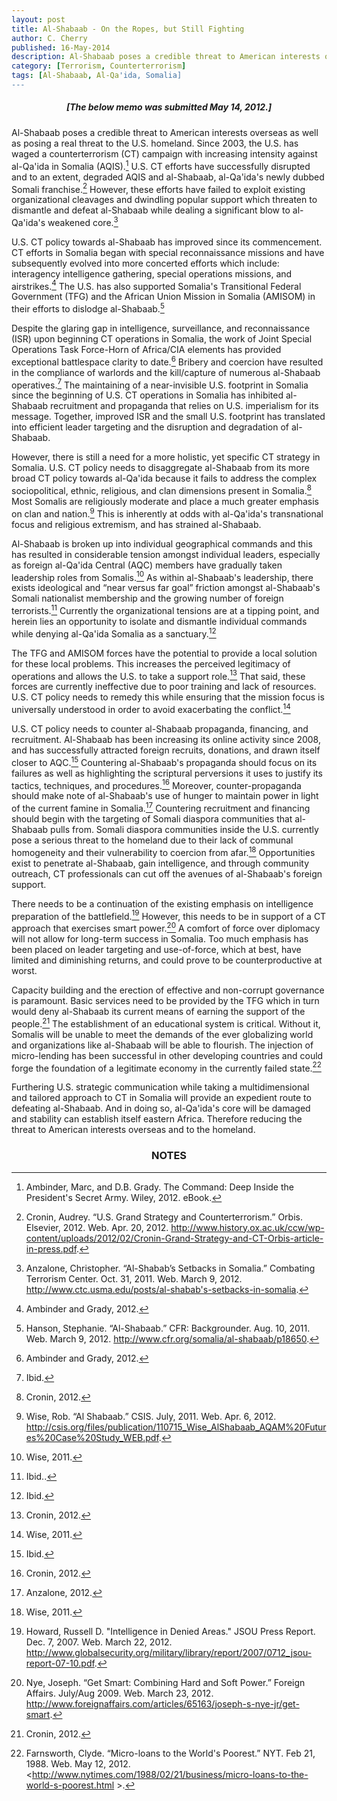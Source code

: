```yaml
---
layout: post
title: Al-Shabaab - On the Ropes, but Still Fighting
author: C. Cherry
published: 16-May-2014
description: Al-Shabaab poses a credible threat to American interests overseas as well as posing a real threat to the U.S. homeland. Since 2003, the U.S. has waged a counterterrorism (CT) campaign with increasing intensity against al-Qa'ida in Somalia (AQIS). U.S. CT efforts have successfully disrupted and to an extent, degraded AQIS and al-Shabaab, al-Qa'ida's newly dubbed Somali franchise. However, these efforts have failed to exploit existing organizational cleavages and dwindling popular support which threaten to dismantle and defeat al-Shabaab while dealing a significant blow to al-Qa'ida's weakened core.
category: [Terrorism, Counterterrorism]
tags: [Al-Shabaab, Al-Qa'ida, Somalia]
---
```


##### <center><strong>[The below memo was submitted May 14, 2012.]</strong></center> #####

Al-Shabaab poses a credible threat to American interests overseas as well as posing a real threat to the U.S. homeland. Since 2003, the U.S. has waged a counterterrorism (CT) campaign with increasing intensity against al-Qa'ida in Somalia (AQIS).[^1] U.S. CT efforts have successfully disrupted and to an extent, degraded AQIS and al-Shabaab, al-Qa'ida's newly dubbed Somali franchise.[^2] However, these efforts have failed to exploit existing organizational cleavages and dwindling popular support which threaten to dismantle and defeat al-Shabaab while dealing a significant blow to al-Qa'ida's weakened core.[^3]

U.S. CT policy towards al-Shabaab has improved since its commencement. CT efforts in Somalia began with special reconnaissance missions and have subsequently evolved into more concerted efforts which include: interagency intelligence gathering, special operations missions, and airstrikes.[^4] The U.S. has also supported Somalia's Transitional Federal Government (TFG) and the African Union Mission in Somalia (AMISOM) in their efforts to dislodge al-Shabaab.[^5]

Despite the glaring gap in intelligence, surveillance, and reconnaissance (ISR) upon beginning CT operations in Somalia, the work of Joint Special Operations Task Force-Horn of Africa/CIA elements has provided exceptional battlespace clarity to date.[^6] Bribery and coercion have resulted in the compliance of warlords and the kill/capture of numerous al-Shabaab operatives.[^7] The maintaining of a near-invisible U.S. footprint in Somalia since the beginning of U.S. CT operations in Somalia has inhibited al-Shabaab recruitment and propaganda that relies on U.S. imperialism for its message. Together, improved ISR and the small U.S. footprint has translated into efficient leader targeting and the disruption and degradation of al-Shabaab.

However, there is still a need for a more holistic, yet specific CT strategy in Somalia. U.S. CT policy needs to disaggregate al-Shabaab from its more broad CT policy towards al-Qa'ida because it fails to address the complex sociopolitical, ethnic, religious, and clan dimensions present in Somalia.[^8] Most Somalis are religiously moderate and place a much greater emphasis on clan and nation.[^9] This is inherently at odds with al-Qa'ida's transnational focus and religious extremism, and has strained al-Shabaab.

Al-Shabaab is broken up into individual geographical commands and this has resulted in considerable tension amongst individual leaders, especially as foreign al-Qa'ida Central (AQC) members have gradually taken leadership roles from Somalis.[^10] As within al-Shabaab's leadership, there exists ideological and “near versus far goal” friction amongst al-Shabaab's Somali nationalist membership and the growing number of foreign terrorists.[^11] Currently the organizational tensions are at a tipping point, and herein lies an opportunity to isolate and dismantle individual commands while denying al-Qa'ida Somalia as a sanctuary.[^12]

The TFG and AMISOM forces have the potential to provide a local solution for these local problems. This increases the perceived legitimacy of operations and allows the U.S. to take a support role.[^13] That said, these forces are currently ineffective due to poor training and lack of resources. U.S. CT policy needs to remedy this while ensuring that the mission focus is universally understood in order to avoid exacerbating the conflict.[^14]

U.S. CT policy needs to counter al-Shabaab propaganda, financing, and recruitment. Al-Shabaab has been increasing its online activity since 2008, and has successfully attracted foreign recruits, donations, and drawn itself closer to AQC.[^15] Countering al-Shabaab's propaganda should focus on its failures as well as highlighting the scriptural perversions it uses to justify its tactics, techniques, and procedures.[^16] Moreover, counter-propaganda should make note of al-Shabaab's use of hunger to maintain power in light of the current famine in Somalia.[^17] Countering recruitment and financing should begin with the targeting of Somali diaspora communities that al-Shabaab pulls from. Somali diaspora communities inside the U.S. currently pose a serious threat to the homeland due to their lack of communal homogeneity and their vulnerability to coercion from afar.[^18] Opportunities exist to penetrate al-Shabaab, gain intelligence, and through community outreach, CT professionals can cut off the avenues of al-Shabaab's foreign support.

There needs to be a continuation of the existing emphasis on intelligence preparation of the battlefield.[^19] However, this needs to be in support of a CT approach that exercises smart power.[^20] A comfort of force over diplomacy will not allow for long-term success in Somalia. Too much emphasis has been placed on leader targeting and use-of-force, which at best, have limited and diminishing returns, and could prove to be counterproductive at worst.

Capacity building and the erection of effective and non-corrupt governance is paramount. Basic services need to be provided by the TFG which in turn would deny al-Shabaab its current means of earning the support of the people.[^21] The establishment of an educational system is critical. Without it, Somalis will be unable to meet the demands of the ever globalizing world and organizations like al-Shabaab will be able to flourish. The injection of micro-lending has been successful in other developing countries and could forge the foundation of a legitimate economy in the currently failed state.[^22]

Furthering U.S. strategic communication while taking a multidimensional and tailored approach to CT in Somalia will provide an expedient route to defeating al-Shabaab. And in doing so, al-Qa'ida's core will be damaged and stability can establish itself eastern Africa. Therefore reducing the threat to American interests overseas and to the homeland.

### <center>NOTES</center> ###

[^1]: Ambinder, Marc, and D.B. Grady. The Command: Deep Inside the President's Secret Army. Wiley, 2012. eBook.

[^2]: Cronin, Audrey. “U.S. Grand Strategy and Counterterrorism.” Orbis. Elsevier, 2012. Web. Apr. 20, 2012. <http://www.history.ox.ac.uk/ccw/wp-content/uploads/2012/02/Cronin-Grand-Strategy-and-CT-Orbis-article-in-press.pdf>.

[^3]: Anzalone, Christopher. “Al-Shabab’s Setbacks in Somalia.” Combating Terrorism Center. Oct. 31, 2011. Web. March 9, 2012. <http://www.ctc.usma.edu/posts/al-shabab's-setbacks-in-somalia>.

[^4]: Ambinder and Grady, 2012.

[^5]: Hanson, Stephanie. “Al-Shabaab.” CFR: Backgrounder. Aug. 10, 2011. Web. March 9, 2012. <http://www.cfr.org/somalia/al-shabaab/p18650>.

[^6]: Ambinder and Grady, 2012.

[^7]: Ibid.

[^8]: Cronin, 2012.

[^9]: Wise, Rob. “Al Shabaab.” CSIS. July, 2011. Web. Apr. 6, 2012. <http://csis.org/files/publication/110715_Wise_AlShabaab_AQAM%20Futures%20Case%20Study_WEB.pdf>.

[^10]: Wise, 2011.

[^11]: Ibid..

[^12]: Ibid.

[^13]: Cronin, 2012.

[^14]: Wise, 2011.

[^15]: Ibid.

[^16]: Cronin, 2012.

[^17]: Anzalone, 2012.

[^18]: Wise, 2011.

[^19]: Howard, Russell D. "Intelligence in Denied Areas." JSOU Press Report. Dec. 7, 2007. Web. March 22, 2012. <http://www.globalsecurity.org/military/library/report/2007/0712_jsou-report-07-10.pdf>.

[^20]: Nye, Joseph. “Get Smart: Combining Hard and Soft Power.” Foreign Affairs. July/Aug 2009. Web. March 23, 2012. <http://www.foreignaffairs.com/articles/65163/joseph-s-nye-jr/get-smart>.

[^21]: Cronin, 2012.

[^22]: Farnsworth, Clyde. “Micro-loans to the World's Poorest.” NYT. Feb 21, 1988. Web. May 12, 2012. <http://www.nytimes.com/1988/02/21/business/micro-loans-to-the-world-s-poorest.html >.
